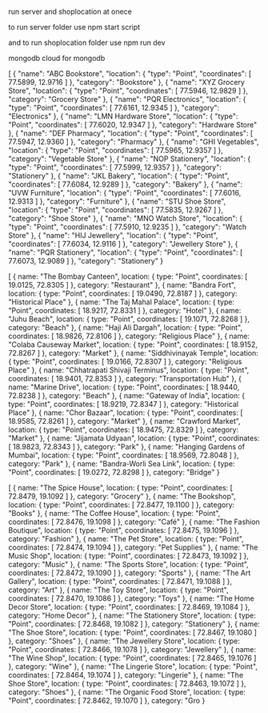 run server and  shoplocation at onece

to run server folder use npm start script 

and to run shoplocation folder use npm run dev

mongodb cloud for mongodb


<!-- mock data  -->

[
  {
    "name": "ABC Bookstore",
    "location": {
      "type": "Point",
      "coordinates": [
        77.5899,
        12.9716
      ]
    },
    "category": "Bookstore"
  },
  {
    "name": "XYZ Grocery Store",
    "location": {
      "type": "Point",
      "coordinates": [
        77.5946,
        12.9829
      ]
    },
    "category": "Grocery Store"
  },
  {
    "name": "PQR Electronics",
    "location": {
      "type": "Point",
      "coordinates": [
        77.6161,
        12.9345
      ]
    },
    "category": "Electronics"
  },
  {
    "name": "LMN Hardware Store",
    "location": {
      "type": "Point",
      "coordinates": [
        77.6020,
        12.9347
      ]
    },
    "category": "Hardware Store"
  },
  {
    "name": "DEF Pharmacy",
    "location": {
      "type": "Point",
      "coordinates": [
        77.5947,
        12.9360
      ]
    },
    "category": "Pharmacy"
  },
  {
    "name": "GHI Vegetables",
    "location": {
      "type": "Point",
      "coordinates": [
        77.5965,
        12.9357
      ]
    },
    "category": "Vegetable Store"
  },
  {
    "name": "NOP Stationery",
    "location": {
      "type": "Point",
      "coordinates": [
        77.5999,
        12.9357
      ]
    },
    "category": "Stationery"
  },
  {
    "name": "JKL Bakery",
    "location": {
      "type": "Point",
      "coordinates": [
        77.6084,
        12.9289
      ]
    },
    "category": "Bakery"
  },
  {
    "name": "UVW Furniture",
    "location": {
      "type": "Point",
      "coordinates": [
        77.6016,
        12.9313
      ]
    },
    "category": "Furniture"
  },
  {
    "name": "STU Shoe Store",
    "location": {
      "type": "Point",
      "coordinates": [
        77.5835,
        12.9267
      ]
    },
    "category": "Shoe Store"
  },
  {
    "name": "MNO Watch Store",
    "location": {
      "type": "Point",
      "coordinates": [
        77.5910,
        12.9235
      ]
    },
    "category": "Watch Store"
  },
  {
    "name": "HIJ Jewellery",
    "location": {
      "type": "Point",
      "coordinates": [
        77.6034,
        12.9116
      ]
    },
    "category": "Jewellery Store"
  },
  {
    "name": "PQR Stationery",
    "location": {
      "type": "Point",
      "coordinates": [
        77.6073,
        12.9089
      ]
    },
    "category": "Stationery"
  }
  
  
  
  
  
  
  
  
  
  
  
  
  
  
  
  
  
  
  
  [  {    name: "The Bombay Canteen",    location: { type: "Point", coordinates: [ 19.0125, 72.8305 ] },
    category: "Restaurant"
  },
  {
    name: "Bandra Fort",
    location: { type: "Point", coordinates: [ 19.0490, 72.8187 ] },
    category: "Historical Place"
  },
  {
    name: "The Taj Mahal Palace",
    location: { type: "Point", coordinates: [ 18.9217, 72.8331 ] },
    category: "Hotel"
  },
  {
    name: "Juhu Beach",
    location: { type: "Point", coordinates: [ 19.1071, 72.8268 ] },
    category: "Beach"
  },
  {
    name: "Haji Ali Dargah",
    location: { type: "Point", coordinates: [ 18.9826, 72.8106 ] },
    category: "Religious Place"
  },
  {
    name: "Colaba Causeway Market",
    location: { type: "Point", coordinates: [ 18.9152, 72.8267 ] },
    category: "Market"
  },
  {
    name: "Siddhivinayak Temple",
    location: { type: "Point", coordinates: [ 19.0166, 72.8307 ] },
    category: "Religious Place"
  },
  {
    name: "Chhatrapati Shivaji Terminus",
    location: { type: "Point", coordinates: [ 18.9401, 72.8353 ] },
    category: "Transportation Hub"
  },
  {
    name: "Marine Drive",
    location: { type: "Point", coordinates: [ 18.9440, 72.8238 ] },
    category: "Beach"
  },
  {
    name: "Gateway of India",
    location: { type: "Point", coordinates: [ 18.9219, 72.8347 ] },
    category: "Historical Place"
  },
  {
    name: "Chor Bazaar",
    location: { type: "Point", coordinates: [ 18.9585, 72.8261 ] },
    category: "Market"
  },
  {
    name: "Crawford Market",
    location: { type: "Point", coordinates: [ 18.9475, 72.8329 ] },
    category: "Market"
  },
  {
    name: "Jijamata Udyaan",
    location: { type: "Point", coordinates: [ 18.9823, 72.8343 ] },
    category: "Park"
  },
  {
    name: "Hanging Gardens of Mumbai",
    location: { type: "Point", coordinates: [ 18.9569, 72.8048 ] },
    category: "Park"
  },
  {
    name: "Bandra-Worli Sea Link",
    location: { type: "Point", coordinates: [ 19.0272, 72.8298 ] },
    category: "Bridge"
  }
  
  
  
  
  
  
  
  
  
  
  
  
  
  
  
  
  
  
  
  
  [  {    name: "The Spice House",    location: { type: "Point", coordinates: [ 72.8479, 19.1092 ] },
    category: "Grocery"
  },
  {
    name: "The Bookshop",
    location: { type: "Point", coordinates: [ 72.8477, 19.1100 ] },
    category: "Books"
  },
  {
    name: "The Coffee House",
    location: { type: "Point", coordinates: [ 72.8476, 19.1098 ] },
    category: "Café"
  },
  {
    name: "The Fashion Boutique",
    location: { type: "Point", coordinates: [ 72.8475, 19.1096 ] },
    category: "Fashion"
  },
  {
    name: "The Pet Store",
    location: { type: "Point", coordinates: [ 72.8474, 19.1094 ] },
    category: "Pet Supplies"
  },
  {
    name: "The Music Shop",
    location: { type: "Point", coordinates: [ 72.8473, 19.1092 ] },
    category: "Music"
  },
  {
    name: "The Sports Store",
    location: { type: "Point", coordinates: [ 72.8472, 19.1090 ] },
    category: "Sports"
  },
  {
    name: "The Art Gallery",
    location: { type: "Point", coordinates: [ 72.8471, 19.1088 ] },
    category: "Art"
  },
  {
    name: "The Toy Store",
    location: { type: "Point", coordinates: [ 72.8470, 19.1086 ] },
    category: "Toys"
  },
  {
    name: "The Home Decor Store",
    location: { type: "Point", coordinates: [ 72.8469, 19.1084 ] },
    category: "Home Decor"
  },
  {
    name: "The Stationery Store",
    location: { type: "Point", coordinates: [ 72.8468, 19.1082 ] },
    category: "Stationery"
  },
  {
    name: "The Shoe Store",
    location: { type: "Point", coordinates: [ 72.8467, 19.1080 ] },
    category: "Shoes"
  },
  {
    name: "The Jewellery Store",
    location: { type: "Point", coordinates: [ 72.8466, 19.1078 ] },
    category: "Jewellery"
  },
  {
    name: "The Wine Shop",
    location: { type: "Point", coordinates: [ 72.8465, 19.1076 ] },
    category: "Wine"
  },
  {
    name: "The Lingerie Store",
    location: { type: "Point", coordinates: [ 72.8464, 19.1074 ] },
    category: "Lingerie"
  },
  {
    name: "The Shoe Store",
    location: { type: "Point", coordinates: [ 72.8463, 19.1072 ] },
    category: "Shoes"
  },
  {
    name: "The Organic Food Store",
    location: { type: "Point", coordinates: [ 72.8462, 19.1070 ] },
    category: "Gro
}







